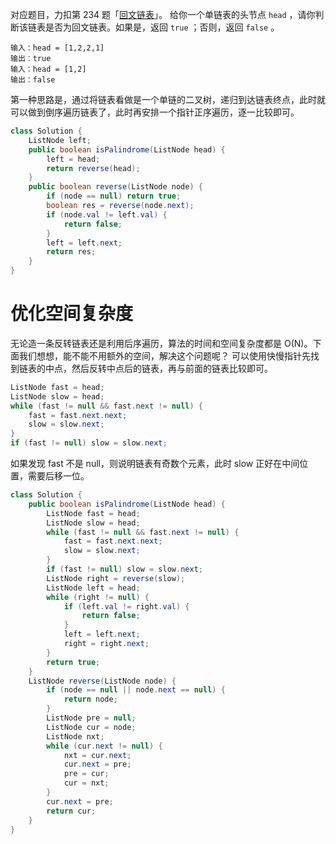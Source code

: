 对应题目，力扣第 234 题「[回文链表](https://leetcode.cn/problems/palindrome-linked-list)」。
给你一个单链表的头节点 `head` ，请你判断该链表是否为回文链表。如果是，返回 `true` ；否则，返回 `false` 。
```
输入：head = [1,2,2,1]
输出：true
输入：head = [1,2]
输出：false
```
第一种思路是，通过将链表看做是一个单链的二叉树，递归到达链表终点，此时就可以做到倒序遍历链表了，此时再安排一个指针正序遍历，逐一比较即可。
```java
class Solution {
    ListNode left;
    public boolean isPalindrome(ListNode head) {
        left = head;
        return reverse(head);
    }
    public boolean reverse(ListNode node) {
        if (node == null) return true;
        boolean res = reverse(node.next);
        if (node.val != left.val) {
            return false;
        }
        left = left.next;
        return res;
    }
}
```
# 优化空间复杂度
无论造一条反转链表还是利用后序遍历，算法的时间和空间复杂度都是 O(N)。下面我们想想，能不能不用额外的空间，解决这个问题呢？
可以使用快慢指针先找到链表的中点，然后反转中点后的链表，再与前面的链表比较即可。
```java
ListNode fast = head;
ListNode slow = head;
while (fast != null && fast.next != null) {
	fast = fast.next.next;
	slow = slow.next;
}
if (fast != null) slow = slow.next;
```
如果发现 fast 不是 null，则说明链表有奇数个元素，此时 slow 正好在中间位置，需要后移一位。
```java
class Solution {
    public boolean isPalindrome(ListNode head) {
        ListNode fast = head;
        ListNode slow = head;
        while (fast != null && fast.next != null) {
            fast = fast.next.next;
            slow = slow.next;
        }
        if (fast != null) slow = slow.next;
        ListNode right = reverse(slow);
        ListNode left = head;
        while (right != null) {
            if (left.val != right.val) {
                return false;
            }
            left = left.next;
            right = right.next;
        }
        return true;
    }
    ListNode reverse(ListNode node) {
        if (node == null || node.next == null) {
            return node;
        }
        ListNode pre = null;
        ListNode cur = node;
        ListNode nxt;
        while (cur.next != null) {
            nxt = cur.next;
            cur.next = pre;
            pre = cur;
            cur = nxt;
        }
        cur.next = pre;
        return cur;
    }
}
```